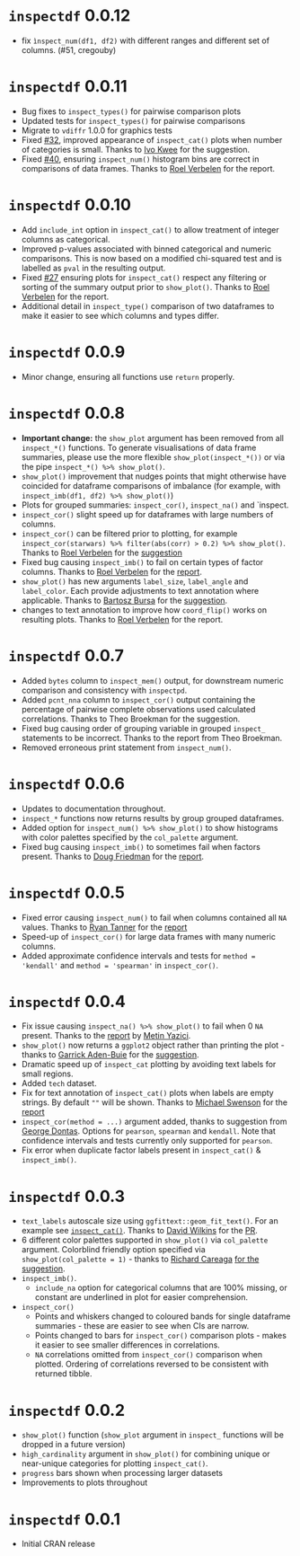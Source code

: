 
# `inspectdf` 0.0.12

-  fix `ìnspect_num(df1, df2)` with different ranges and different set of columns. (#51, cregouby)

# `inspectdf` 0.0.11

-   Bug fixes to `inspect_types()` for pairwise comparison plots
-   Updated tests for `inspect_types()` for pairwise comparisons
-   Migrate to `vdiffr` 1.0.0 for graphics tests
-   Fixed
    [\#32](https://github.com/alastairrushworth/inspectdf/issues/32),
    improved appearance of `inspect_cat()` plots when number of
    categories is small. Thanks to [Ivo
    Kwee](https://github.com/ivokwee) for the suggestion.
-   Fixed
    [\#40](https://github.com/alastairrushworth/inspectdf/issues/40),
    ensuring `inspect_num()` histogram bins are correct in comparisons
    of data frames. Thanks to [Roel
    Verbelen](https://github.com/RoelVerbelen) for the report.

# `inspectdf` 0.0.10

-   Add `include_int` option in `inspect_cat()` to allow treatment of
    integer columns as categorical.
-   Improved p-values associated with binned categorical and numeric
    comparisons. This is now based on a modified chi-squared test and is
    labelled as `pval` in the resulting output.
-   Fixed
    [\#27](https://github.com/alastairrushworth/inspectdf/issues/27)
    ensuring plots for `inspect_cat()` respect any filtering or sorting
    of the summary output prior to `show_plot()`. Thanks to [Roel
    Verbelen](https://github.com/RoelVerbelen) for the report.
-   Additional detail in `inspect_type()` comparison of two dataframes
    to make it easier to see which columns and types differ.

# `inspectdf` 0.0.9

-   Minor change, ensuring all functions use `return` properly.

# `inspectdf` 0.0.8

-   **Important change:** the `show_plot` argument has been removed from
    all `inspect_*()` functions. To generate visualisations of data
    frame summaries, please use the more flexible
    `show_plot(inspect_*())` or via the pipe
    `inspect_*() %>% show_plot()`.
-   `show_plot()` improvement that nudges points that might otherwise
    have coincided for dataframe comparisons of imbalance (for example,
    with `inspect_imb(df1, df2) %>% show_plot()`)  
-   Plots for grouped summaries: `inspect_cor()`, `inspect_na()` and
    \`inspect.
-   `inspect_cor()` slight speed up for dataframes with large numbers of
    columns.
-   `inspect_cor()` can be filtered prior to plotting, for example
    `inspect_cor(starwars) %>% filter(abs(corr) > 0.2) %>% show_plot()`.
    Thanks to [Roel Verbelen](https://github.com/RoelVerbelen) for the
    [suggestion](https://github.com/alastairrushworth/inspectdf/issues/24)
-   Fixed bug causing `inspect_imb()` to fail on certain types of factor
    columns. Thanks to [Roel Verbelen](https://github.com/RoelVerbelen)
    for the
    [report](https://github.com/alastairrushworth/inspectdf/issues/26).
-   `show_plot()` has new arguments `label_size`, `label_angle` and
    `label_color`. Each provide adjustments to text annotation where
    applicable. Thanks to [Bartosz
    Bursa](https://github.com/bartekbursa) for the
    [suggestion](https://github.com/alastairrushworth/inspectdf/issues/20).
-   changes to text annotation to improve how `coord_flip()` works on
    resulting plots. Thanks to [Roel
    Verbelen](https://github.com/RoelVerbelen) for the report.

# `inspectdf` 0.0.7

-   Added `bytes` column to `inspect_mem()` output, for downstream
    numeric comparison and consistency with `inspectpd`.
-   Added `pcnt_nna` column to `inspect_cor()` output containing the
    percentage of pairwise complete observations used calculated
    correlations. Thanks to Theo Broekman for the suggestion.
-   Fixed bug causing order of grouping variable in grouped `inspect_`
    statements to be incorrect. Thanks to the report from Theo Broekman.
-   Removed erroneous print statement from `inspect_num()`.

# `inspectdf` 0.0.6

-   Updates to documentation throughout.
-   `inspect_*` functions now returns results by group grouped
    dataframes.
-   Added option for `inspect_num() %>% show_plot()` to show histograms
    with color palettes specified by the `col_palette` argument.
-   Fixed bug causing `inspect_imb()` to sometimes fail when factors
    present. Thanks to [Doug Friedman](https://github.com/doug-friedman)
    for the
    [report](https://github.com/alastairrushworth/inspectdf/issues/19).

# `inspectdf` 0.0.5

-   Fixed error causing `inspect_num()` to fail when columns contained
    all `NA` values. Thanks to [Ryan
    Tanner](https://github.com/ryanatanner) for the
    [report](https://github.com/alastairrushworth/inspectdf/issues/18)
-   Speed-up of `inspect_cor()` for large data frames with many numeric
    columns.
-   Added approximate confidence intervals and tests for
    `method = 'kendall'` and `method = 'spearman'` in `inspect_cor()`.

# `inspectdf` 0.0.4

-   Fix issue causing `inspect_na() %>% show_plot()` to fail when 0 `NA`
    present. Thanks to the
    [report](https://github.com/alastairrushworth/inspectdf/issues/13)
    by [Metin Yazici](https://github.com/strboul).
-   `show_plot()` now returns a `ggplot2` object rather than printing
    the plot - thanks to [Garrick
    Aden-Buie](https://github.com/gadenbuie) for the
    [suggestion](https://github.com/alastairrushworth/inspectdf/issues/14).
-   Dramatic speed up of `inspect_cat` plotting by avoiding text labels
    for small regions.
-   Added `tech` dataset.
-   Fix for text annotation of `inspect_cat()` plots when labels are
    empty strings. By default `""` will be shown. Thanks to [Michael
    Swenson](https://github.com/mwswenson) for the
    [report](https://github.com/alastairrushworth/inspectdf/issues/12)
-   `inspect_cor(method = ...)` argument added, thanks to suggestion
    from [George Dontas](https://github.com/gd047). Options for
    `pearson`, `spearman` and `kendall`. Note that confidence intervals
    and tests currently only supported for `pearson`.
-   Fix error when duplicate factor labels present in `inspect_cat()` &
    `inspect_imb()`.

# `inspectdf` 0.0.3

-   `text_labels` autoscale size using `ggfittext::geom_fit_text()`. For
    an example see
    [`inspect_cat()`](https://github.com/alastairrushworth/inspectdf#categorical-levels).
    Thanks to [David Wilkins](https://github.com/wilkox) for the
    [PR](https://github.com/alastairrushworth/inspectdf/pull/9).
-   6 different color palettes supported in `show_plot()` via
    `col_palette` argument. Colorblind friendly option specified via
    `show_plot(col_palette = 1)` - thanks to [Richard
    Careaga](https://github.com/technocrat) [for the
    suggestion](https://github.com/alastairrushworth/inspectdf/pull/3).
-   `inspect_imb()`.
    -   `include_na` option for categorical columns that are 100%
        missing, or constant are underlined in plot for easier
        comprehension.
-   `inspect_cor()`
    -   Points and whiskers changed to coloured bands for single
        dataframe summaries - these are easier to see when CIs are
        narrow.  
    -   Points changed to bars for `inspect_cor()` comparison plots -
        makes it easier to see smaller differences in correlations.  
    -   `NA` correlations omitted from `inspect_cor()` comparison when
        plotted. Ordering of correlations reversed to be consistent with
        returned tibble.

# `inspectdf` 0.0.2

-   `show_plot()` function (`show_plot` argument in `inspect_` functions
    will be dropped in a future version)
-   `high_cardinality` argument in `show_plot()` for combining unique or
    near-unique categories for plotting `inspect_cat()`.
-   `progress` bars shown when processing larger datasets
-   Improvements to plots throughout

# `inspectdf` 0.0.1

-   Initial CRAN release
